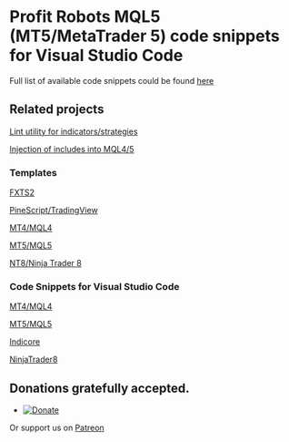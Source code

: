 # Profit Robots MQL5 (MT5/MetaTrader 5) code snippets for Visual Studio Code

Full list of available code snippets could be found [here](https://github.com/sibvic/vsc-mq5-snippets/wiki/Snippets)

## Related projects

[Lint utility for indicators/strategies](https://github.com/sibvic/fxlint)

[Injection of includes into MQL4/5](https://github.com/sibvic/MQ4Inject)

### Templates

[FXTS2](https://github.com/sibvic/fxts2-templates) 

[PineScript/TradingView](https://github.com/sibvic/pinescript-templates) 

[MT4/MQL4](https://github.com/sibvic/mq4-templates) 

[MT5/MQL5](https://github.com/sibvic/mq5-templates) 

[NT8/Ninja Trader 8](https://github.com/sibvic/nt8-templates)

### Code Snippets for Visual Studio Code

[MT4/MQL4](https://github.com/sibvic/vsc-mq4-snippets) 

[MT5/MQL5](https://github.com/sibvic/vsc-mq5-snippets) 

[Indicore](https://github.com/sibvic/vsc-indicore)

[NinjaTrader8](https://github.com/sibvic/vsc-nt8-snippets)

## Donations gratefully accepted.

* [![Donate](https://img.shields.io/badge/Donate-PayPal-green.svg)](https://paypal.me/sibvic)

Or support us on [Patreon](https://www.patreon.com/profitrobots)